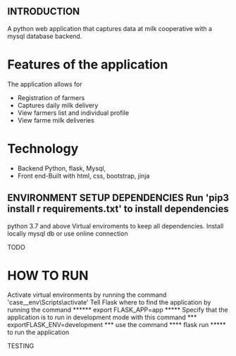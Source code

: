 ## INTRODUCTION

A python web application that captures data at milk cooperative with a mysql database backend.

# Features of the application
The application allows for
-   Registration of farmers
-   Captures daily milk delivery
-   View farmers list and individual profile
-   View farme milk deliveries

# Technology
-   Backend Python, flask, Mysql,   
-   Front end-Built with html, css, bootstrap, jinja


## ENVIRONMENT SETUP DEPENDENCIES Run 'pip3 install r requirements.txt' to install dependencies

python 3.7 and above
Virtual enviroments to keep all dependencies.
Install locally mysql db or use online connection




TODO


# HOW TO RUN

Activate virtual environments by running the command 'case__env\Scripts\activate'
Tell Flask where to find the application by running the command ****** export FLASK_APP=app *****
Specify that the application is to run in development mode with this command *** exportFLASK_ENV=development  ***
use the command **** flask run *****  to run the application


TESTING

